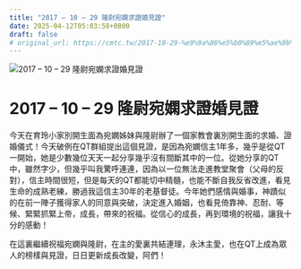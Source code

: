 ```yaml
---
title: "2017 – 10 – 29 隆尉宛嫻求證婚見證"
date: 2025-04-12T05:03:58+0800
draft: false
# original_url: https://cmtc.tw/2017-10-29-%e9%9a%86%e5%b0%89%e5%ae%9b%e5%ab%bb%e6%b1%82%e8%ad%89%e5%a9%9a%e8%a6%8b%e8%ad%89
---
```


![2017 – 10 – 29 隆尉宛嫻求證婚見證](/images/DJbIXlGheAvdSRx.jpg "2017 – 10 – 29 隆尉宛嫻求證婚見證")

# 2017 – 10 – 29 隆尉宛嫻求證婚見證

今天在育玲小家別開生面為宛嫻姊妹與隆尉辦了一個家教會裏別開生面的求婚、證婚儀式！今天破例在QT群組提出這個見證，是因為宛嫻信主1年多，幾乎是從QT一開始，她是少數幾位天天一起分享幾乎沒有間斷其中的一位。從她分享的QT中，雖然字少，但幾乎叫我驚呼連連，因為以一位無法走進教堂聚會（父母的反對），信主時間很短，但是每天的QT都能切中精髓，也能不斷自我反省改進，看見生命的成熟老練，勝過我這信主30年的老基督徒。今年她們感情與婚事，神蹟似的在前一陣子獲得家人的同意與突破，決定進入婚姻，也看見倚靠神、忍耐、等候、緊緊抓緊上帝，成長，帶來的祝福。從信心的成長，再到環境的祝福，讓我十分的感動！

在這裏繼續祝福宛嫻與隆尉，在主的愛裏共結連理，永沐主愛，也在QT上成為眾人的榜樣與見證，日日更新成長改變，阿們！